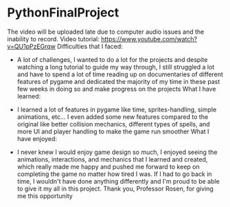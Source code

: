 # PythonFinalProject
The video will be uploaded late due to computer audio issues and the inability to record.
Video tutorial: https://www.youtube.com/watch?v=QU1pPzEGrqw
Difficulties that I faced:

- A lot of challenges, I wanted to do a lot for the projects and despite watching a long tutorial to guide my way through, I still struggled a lot and have to spend a lot of time reading up on documentaries of different features of pygame and dedicated the majority of my time in these past few weeks in doing so and make progress on the projects
What I have learned:
- I learned a lot of features in pygame like time, sprites-handling, simple animations, etc... I even added some new features compared to the original like better collision mechanics, different types of spells, and more UI and player handling to make the game run smoother
What I have enjoyed:

- I never knew I would enjoy game design so much, I enjoyed seeing the animations, interactions, and mechanics that I learned and created, which really made me happy and pushed me forward to keep on completing the game no matter how tired I was. If I had to go back in time, I wouldn't have done anything differently and I'm proud to be able to give it my all in this project. Thank you, Professor Rosen, for giving me this opportunity 
